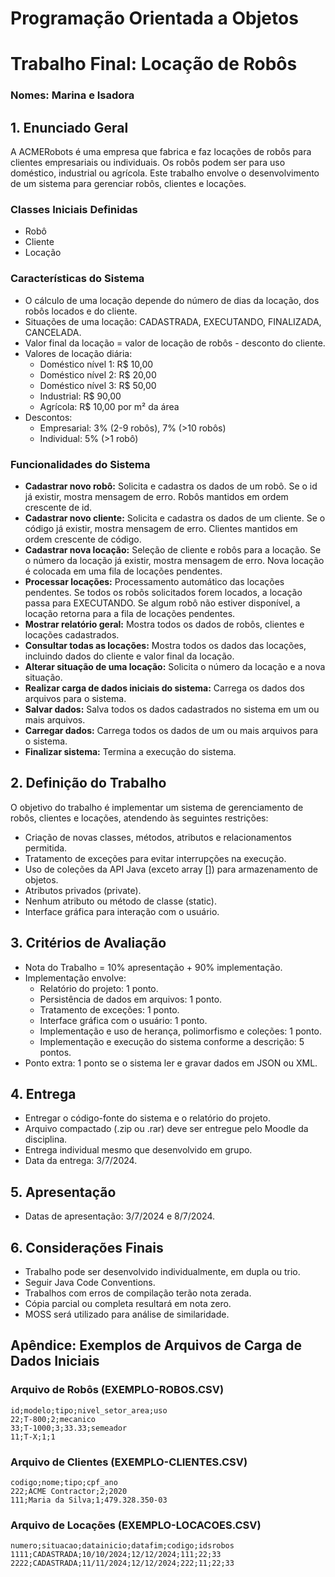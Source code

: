 # Programação Orientada a Objetos

# Trabalho Final: Locação de Robôs
### Nomes: Marina e Isadora

## 1. Enunciado Geral
A ACMERobots é uma empresa que fabrica e faz locações de robôs para clientes empresariais ou individuais. Os robôs podem ser para uso doméstico, industrial ou agrícola. Este trabalho envolve o desenvolvimento de um sistema para gerenciar robôs, clientes e locações.

### Classes Iniciais Definidas
- Robô
- Cliente
- Locação

### Características do Sistema
- O cálculo de uma locação depende do número de dias da locação, dos robôs locados e do cliente.
- Situações de uma locação: CADASTRADA, EXECUTANDO, FINALIZADA, CANCELADA.
- Valor final da locação = valor de locação de robôs - desconto do cliente.
- Valores de locação diária:
    - Doméstico nível 1: R$ 10,00
    - Doméstico nível 2: R$ 20,00
    - Doméstico nível 3: R$ 50,00
    - Industrial: R$ 90,00
    - Agrícola: R$ 10,00 por m² da área
- Descontos:
    - Empresarial: 3% (2-9 robôs), 7% (>10 robôs)
    - Individual: 5% (>1 robô)

### Funcionalidades do Sistema
- **Cadastrar novo robô:** Solicita e cadastra os dados de um robô. Se o id já existir, mostra mensagem de erro. Robôs mantidos em ordem crescente de id.
- **Cadastrar novo cliente:** Solicita e cadastra os dados de um cliente. Se o código já existir, mostra mensagem de erro. Clientes mantidos em ordem crescente de código.
- **Cadastrar nova locação:** Seleção de cliente e robôs para a locação. Se o número da locação já existir, mostra mensagem de erro. Nova locação é colocada em uma fila de locações pendentes.
- **Processar locações:** Processamento automático das locações pendentes. Se todos os robôs solicitados forem locados, a locação passa para EXECUTANDO. Se algum robô não estiver disponível, a locação retorna para a fila de locações pendentes.
- **Mostrar relatório geral:** Mostra todos os dados de robôs, clientes e locações cadastrados.
- **Consultar todas as locações:** Mostra todos os dados das locações, incluindo dados do cliente e valor final da locação.
- **Alterar situação de uma locação:** Solicita o número da locação e a nova situação.
- **Realizar carga de dados iniciais do sistema:** Carrega os dados dos arquivos para o sistema.
- **Salvar dados:** Salva todos os dados cadastrados no sistema em um ou mais arquivos.
- **Carregar dados:** Carrega todos os dados de um ou mais arquivos para o sistema.
- **Finalizar sistema:** Termina a execução do sistema.

## 2. Definição do Trabalho
O objetivo do trabalho é implementar um sistema de gerenciamento de robôs, clientes e locações, atendendo às seguintes restrições:
- Criação de novas classes, métodos, atributos e relacionamentos permitida.
- Tratamento de exceções para evitar interrupções na execução.
- Uso de coleções da API Java (exceto array []) para armazenamento de objetos.
- Atributos privados (private).
- Nenhum atributo ou método de classe (static).
- Interface gráfica para interação com o usuário.

## 3. Critérios de Avaliação
- Nota do Trabalho = 10% apresentação + 90% implementação.
- Implementação envolve:
    - Relatório do projeto: 1 ponto.
    - Persistência de dados em arquivos: 1 ponto.
    - Tratamento de exceções: 1 ponto.
    - Interface gráfica com o usuário: 1 ponto.
    - Implementação e uso de herança, polimorfismo e coleções: 1 ponto.
    - Implementação e execução do sistema conforme a descrição: 5 pontos.
- Ponto extra: 1 ponto se o sistema ler e gravar dados em JSON ou XML.

## 4. Entrega
- Entregar o código-fonte do sistema e o relatório do projeto.
- Arquivo compactado (.zip ou .rar) deve ser entregue pelo Moodle da disciplina.
- Entrega individual mesmo que desenvolvido em grupo.
- Data da entrega: 3/7/2024.

## 5. Apresentação
- Datas de apresentação: 3/7/2024 e 8/7/2024.

## 6. Considerações Finais
- Trabalho pode ser desenvolvido individualmente, em dupla ou trio.
- Seguir Java Code Conventions.
- Trabalhos com erros de compilação terão nota zerada.
- Cópia parcial ou completa resultará em nota zero.
- MOSS será utilizado para análise de similaridade.

## Apêndice: Exemplos de Arquivos de Carga de Dados Iniciais

### Arquivo de Robôs (EXEMPLO-ROBOS.CSV)
```csv
id;modelo;tipo;nivel_setor_area;uso
22;T-800;2;mecanico
33;T-1000;3;33.33;semeador
11;T-X;1;1
```
### Arquivo de Clientes (EXEMPLO-CLIENTES.CSV)
```csv
codigo;nome;tipo;cpf_ano
222;ACME Contractor;2;2020
111;Maria da Silva;1;479.328.350-03
```

### Arquivo de Locações (EXEMPLO-LOCACOES.CSV)
```csv
numero;situacao;datainicio;datafim;codigo;idsrobos
1111;CADASTRADA;10/10/2024;12/12/2024;111;22;33
2222;CADASTRADA;11/11/2024;12/12/2024;222;11;22;33
```
